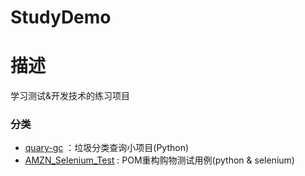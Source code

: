 # StudyDemo

# 描述
学习测试&开发技术的练习项目

### 分类
* [quary-gc](//github.com/felixzfq/StudyDemo/tree/quary-gc)
：垃圾分类查询小项目(Python)
* [AMZN_Selenium_Test](//github.com/felixzfq/StudyDemo/tree/AMZN_Selenium_Test)
: POM重构购物测试用例(python & selenium)